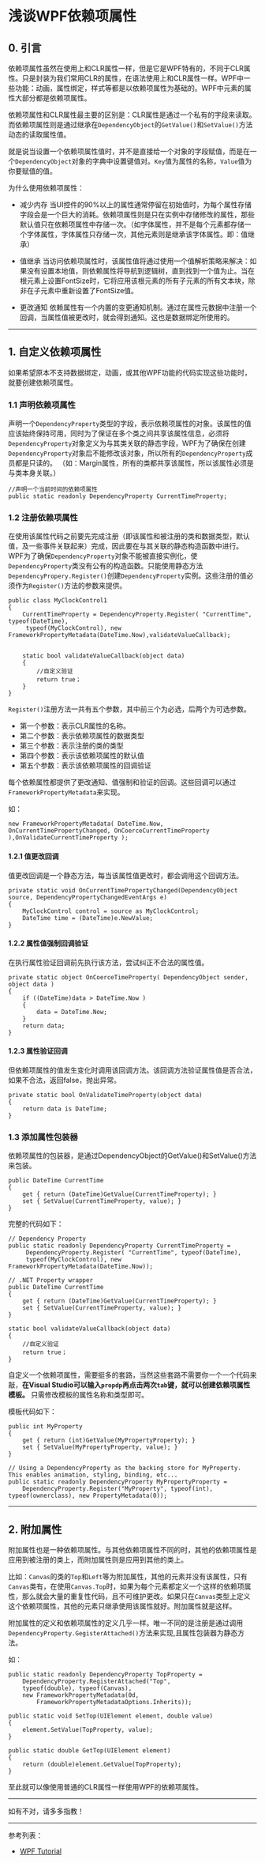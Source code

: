 # 浅谈WPF依赖项属性

## 0. 引言

依赖项属性虽然在使用上和CLR属性一样，但是它是WPF特有的，不同于CLR属性。只是封装为我们常用CLR的属性，在语法使用上和CLR属性一样。WPF中一些功能：动画，属性绑定，样式等都是以依赖项属性为基础的。WPF中元素的属性大部分都是依赖项属性。

依赖项属性和CLR属性最主要的区别是：CLR属性是通过一个私有的字段来读取。而依赖项属性则是通过继承在`DependencyObject`的`GetValue()`和`SetValue()`方法动态的读取属性值。

就是说当设置一个依赖项属性值时，并不是直接给一个对象的字段赋值，而是在一个`DependencyObject`对象的字典中设置键值对。`Key`值为属性的名称，`Value`值为你要赋值的值。

为什么使用依赖项属性：

* 减少内存
   当UI控件的90%以上的属性通常停留在初始值时，为每个属性存储字段会是一个巨大的消耗。依赖项属性则是只在实例中存储修改的属性，那些默认值只在依赖项属性中存储一次。（如字体属性，并不是每个元素都存储一个字体属性，字体属性只存储一次，其他元素则是继承该字体属性。即：值继承）

* 值继承
    当访问依赖项属性时，该属性值将通过使用一个值解析策略来解决：如果没有设置本地值，则依赖属性将导航到逻辑树，直到找到一个值为止。当在根元素上设置FontSize时，它将应用该根元素的所有子元素的所有文本块，除非在子元素中重新设置了FontSize值。

* 更改通知
    依赖属性有一个内置的变更通知机制。通过在属性元数据中注册一个回调，当属性值被更改时，就会得到通知。这也是数据绑定所使用的。

---

## 1. 自定义依赖项属性

如果希望原本不支持数据绑定，动画，或其他WPF功能的代码实现这些功能时，就要创建依赖项属性。

### 1.1 声明依赖项属性

声明一个`DependencyProperty`类型的字段，表示依赖项属性的对象。该属性的值应该始终保持可用，同时为了保证在多个类之间共享该属性信息，必须将`DependencyProperty`对象定义为与其类关联的静态字段，WPF为了确保在创建`DependencyProperty`对象后不能修改该对象，所以所有的`DependencyProperty`成员都是只读的。
（如：Margin属性，所有的类都共享该属性，所以该属性必须是与类本身关联。）

```CSharp
//声明一个当前时间的依赖项属性
public static readonly DependencyProperty CurrentTimeProperty;
```

### 1.2 注册依赖项属性

在使用该属性代码之前要先完成注册（即该属性和被注册的类和数据类型，默认值，及一些事件关联起来）完成，因此要在与其关联的静态构造函数中进行。WPF为了确保`DependencyProperty`对象不能被直接实例化，使`DependencyProperty`类没有公有的构造函数。只能使用静态方法`DependencyPropery.Register()`创建`DependencyProperty`实例。这些注册的值必须作为`Register()`方法的参数来提供。

```CSharp
public class MyClockControl1
{
    CurrentTimeProperty = DependencyProperty.Register( "CurrentTime", typeof(DateTime),
     typeof(MyClockControl), new FrameworkPropertyMetadata(DateTime.Now),validateValueCallback);

 
    static bool validateValueCallback(object data)
    {
        //自定义验证
        return true；
    }
}
```

`Register()`注册方法一共有五个参数，其中前三个为必选，后两个为可选参数。

* 第一个参数：表示CLR属性的名称。
* 第二个参数：表示依赖项属性的数据类型
* 第三个参数：表示注册的类的类型
* 第四个参数：表示该依赖项属性的默认值
* 第五个参数：表示该依赖项属性的回调验证

每个依赖属性都提供了更改通知、值强制和验证的回调。这些回调可以通过`FrameworkPropertyMetadata`来实现。

如：

```CSharp
new FrameworkPropertyMetadata( DateTime.Now, OnCurrentTimePropertyChanged, OnCoerceCurrentTimeProperty ),OnValidateCurrentTimeProperty );
```

#### 1.2.1 值更改回调

值更改回调是一个静态方法，每当该属性值更改时，都会调用这个回调方法。

```CSharp
private static void OnCurrentTimePropertyChanged(DependencyObject source, DependencyPropertyChangedEventArgs e)
{
    MyClockControl control = source as MyClockControl;
    DateTime time = (DateTime)e.NewValue;
}
```

#### 1.2.2 属性值强制回调验证

在执行属性验证回调前先执行该方法，尝试纠正不合法的属性值。

```CSharp
private static object OnCoerceTimeProperty( DependencyObject sender, object data )
{
    if ((DateTime)data > DateTime.Now )
    {
        data = DateTime.Now;
    }
    return data;
}
```

#### 1.2.3 属性验证回调

但依赖项属性的值发生变化时调用该回调方法。该回调方法验证属性值是否合法，如果不合法，返回false，抛出异常。

```CSharp
private static bool OnValidateTimeProperty(object data)
{
    return data is DateTime;
} 
```

### 1.3 添加属性包装器

依赖项属性的包装器，是通过DependencyObject的GetValue()和SetValue()方法来包装。

```CSharp
public DateTime CurrentTime
{
    get { return (DateTime)GetValue(CurrentTimeProperty); }
    set { SetValue(CurrentTimeProperty, value); }
}
```

完整的代码如下：

```CSharp
// Dependency Property
public static readonly DependencyProperty CurrentTimeProperty = 
     DependencyProperty.Register( "CurrentTime", typeof(DateTime),
     typeof(MyClockControl), new FrameworkPropertyMetadata(DateTime.Now));
 
// .NET Property wrapper
public DateTime CurrentTime
{
    get { return (DateTime)GetValue(CurrentTimeProperty); }
    set { SetValue(CurrentTimeProperty, value); }
}

static bool validateValueCallback(object data)
{
    //自定义验证
    return true；
}
```

自定义一个依赖项属性，需要挺多的套路，当然这些套路不需要你一个一个代码来敲，**在Visual Studio可以输入`propdp`再点击两次`tab`键，就可以创建依赖项属性模板。** 只需修改模板的属性名称和类型即可。

模板代码如下：

```CSharp
public int MyProperty
{
    get { return (int)GetValue(MyPropertyProperty); }
    set { SetValue(MyPropertyProperty, value); }
}

// Using a DependencyProperty as the backing store for MyProperty.  This enables animation, styling, binding, etc...
public static readonly DependencyProperty MyPropertyProperty =
    DependencyProperty.Register("MyProperty", typeof(int), typeof(ownerclass), new PropertyMetadata(0));

```

---

## 2. 附加属性

附加属性也是一种依赖项属性。与其他依赖项属性不同的时，其他的依赖项属性是应用到被注册的类上，而附加属性则是应用到其他的类上。
 
比如：`Canvas`的类的`Top`和`Left`等为附加属性，其他的元素并没有该属性，只有`Canvas`类有，在使用`Canvas.Top`时，如果为每个元素都定义一个这样的依赖项属性，那么就会大量的重复性代码，且不可维护更改。如果只在`Canvas`类型上定义这个依赖项属性，其他的元素只继承使用该属性就好。附加属性就是这样。

附加属性的定义和依赖项属性的定义几乎一样。唯一不同的是注册是通过调用`DependencyProperty.GegisterAttached()`方法来实现,且属性包装器为静态方法。

如：

```CSharp
public static readonly DependencyProperty TopProperty =
    DependencyProperty.RegisterAttached("Top", 
    typeof(double), typeof(Canvas),
    new FrameworkPropertyMetadata(0d,
        FrameworkPropertyMetadataOptions.Inherits));
 
public static void SetTop(UIElement element, double value)
{
    element.SetValue(TopProperty, value);
}
 
public static double GetTop(UIElement element)
{
    return (double)element.GetValue(TopProperty);
}
```

至此就可以像使用普通的CLR属性一样使用WPF的依赖项属性。

---

如有不对，请多多指教！

---

参考列表：

* [WPF Tutorial](http://www.wpftutorial.net/DependencyProperties.html)